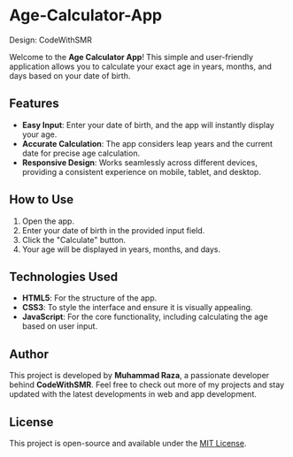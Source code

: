 # Age-Calculator-App
Design: CodeWithSMR

Welcome to the **Age Calculator App**! This simple and user-friendly application allows you to calculate your exact age in years, months, and days based on your date of birth.

## Features

- **Easy Input**: Enter your date of birth, and the app will instantly display your age.
- **Accurate Calculation**: The app considers leap years and the current date for precise age calculation.
- **Responsive Design**: Works seamlessly across different devices, providing a consistent experience on mobile, tablet, and desktop.

## How to Use

1. Open the app.
2. Enter your date of birth in the provided input field.
3. Click the "Calculate" button.
4. Your age will be displayed in years, months, and days.

## Technologies Used

- **HTML5**: For the structure of the app.
- **CSS3**: To style the interface and ensure it is visually appealing.
- **JavaScript**: For the core functionality, including calculating the age based on user input.

## Author

This project is developed by **Muhammad Raza**, a passionate developer behind **CodeWithSMR**. Feel free to check out more of my projects and stay updated with the latest developments in web and app development.

## License

This project is open-source and available under the [MIT License](LICENSE).
